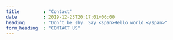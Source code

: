 ```yaml
---
title         : "Contact"
date          : 2019-12-23T20:17:01+06:00
heading       : "Don’t be shy. Say <span>Hello world.</span>"
form_heading  : "CONTACT US"
---
```


